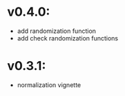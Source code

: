 # v0.4.0:

- add randomization function
- add check randomization functions

# v0.3.1:

- normalization vignette
